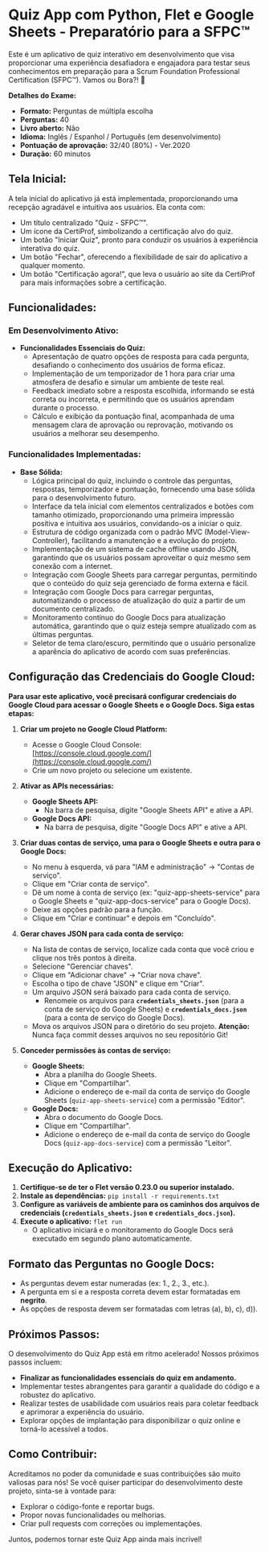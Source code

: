 # Quiz App com Python, Flet e Google Sheets - Preparatório para a SFPC™

Este é um aplicativo de quiz interativo em desenvolvimento que visa proporcionar uma experiência desafiadora e engajadora para testar seus conhecimentos em preparação para a Scrum Foundation Professional Certification (SFPC™). Vamos ou Bora?! 🚀

**Detalhes do Exame:**

* **Formato:** Perguntas de múltipla escolha
* **Perguntas:** 40
* **Livro aberto:** Não
* **Idioma:** Inglês / Espanhol / Português (em desenvolvimento)
* **Pontuação de aprovação:** 32/40 (80%) - Ver.2020
* **Duração:** 60 minutos

## Tela Inicial:

A tela inicial do aplicativo já está implementada, proporcionando uma recepção agradável e intuitiva aos usuários. Ela conta com:

- Um título centralizado "Quiz - SFPC™".
- Um ícone da CertiProf, simbolizando a certificação alvo do quiz.
- Um botão "Iniciar Quiz", pronto para conduzir os usuários à experiência interativa do quiz.
- Um botão "Fechar", oferecendo a flexibilidade de sair do aplicativo a qualquer momento.
- Um botão "Certificação agora!", que leva o usuário ao site da CertiProf para mais informações sobre a certificação.

## Funcionalidades:

### Em Desenvolvimento Ativo:

- **Funcionalidades Essenciais do Quiz:**
    - Apresentação de quatro opções de resposta para cada pergunta, desafiando o conhecimento dos usuários de forma eficaz.
    - Implementação de um temporizador de 1 hora para criar uma atmosfera de desafio e simular um ambiente de teste real.
    - Feedback imediato sobre a resposta escolhida, informando se está correta ou incorreta, e permitindo que os usuários aprendam durante o processo.
    - Cálculo e exibição da pontuação final, acompanhada de uma mensagem clara de aprovação ou reprovação, motivando os usuários a melhorar seu desempenho.

### Funcionalidades Implementadas:

- **Base Sólida:**
    - Lógica principal do quiz, incluindo o controle das perguntas, respostas, temporizador e pontuação, fornecendo uma base sólida para o desenvolvimento futuro.
    - Interface da tela inicial com elementos centralizados e botões com tamanho otimizado, proporcionando uma primeira impressão positiva e intuitiva aos usuários, convidando-os a iniciar o quiz.
    - Estrutura de código organizada com o padrão MVC (Model-View-Controller), facilitando a manutenção e a evolução do projeto. 
    - Implementação de um sistema de cache offline usando JSON, garantindo que os usuários possam aproveitar o quiz mesmo sem conexão com a internet.
    - Integração com Google Sheets para carregar perguntas, permitindo que o conteúdo do quiz seja gerenciado de forma externa e fácil.
    - Integração com Google Docs para carregar perguntas, automatizando o processo de atualização do quiz a partir de um documento centralizado.
    - Monitoramento contínuo do Google Docs para atualização automática, garantindo que o quiz esteja sempre atualizado com as últimas perguntas.
    - Seletor de tema claro/escuro, permitindo que o usuário personalize a aparência do aplicativo de acordo com suas preferências.

## Configuração das Credenciais do Google Cloud:

**Para usar este aplicativo, você precisará configurar credenciais do Google Cloud para acessar o Google Sheets e o Google Docs. Siga estas etapas:**

1. **Criar um projeto no Google Cloud Platform:**
   - Acesse o Google Cloud Console: [https://console.cloud.google.com/](https://console.cloud.google.com/)
   - Crie um novo projeto ou selecione um existente.

2. **Ativar as APIs necessárias:**
   - **Google Sheets API:**
     - Na barra de pesquisa, digite "Google Sheets API" e ative a API.
   - **Google Docs API:**
     - Na barra de pesquisa, digite "Google Docs API" e ative a API.

3. **Criar duas contas de serviço, uma para o Google Sheets e outra para o Google Docs:**
   - No menu à esquerda, vá para "IAM e administração" -> "Contas de serviço".
   - Clique em "Criar conta de serviço".
   - Dê um nome à conta de serviço (ex: "quiz-app-sheets-service" para o Google Sheets e "quiz-app-docs-service" para o Google Docs).
   - Deixe as opções padrão para a função.
   - Clique em "Criar e continuar" e depois em "Concluído".

4. **Gerar chaves JSON para cada conta de serviço:**
   - Na lista de contas de serviço, localize cada conta que você criou e clique nos três pontos à direita.
   - Selecione "Gerenciar chaves".
   - Clique em "Adicionar chave" -> "Criar nova chave".
   - Escolha o tipo de chave "JSON" e clique em "Criar".
   - Um arquivo JSON será baixado para cada conta de serviço. 
     - Renomeie os arquivos para **`credentials_sheets.json`** (para a conta de serviço do Google Sheets) e **`credentials_docs.json`** (para a conta de serviço do Google Docs).
   - Mova os arquivos JSON para o diretório do seu projeto. **Atenção:** Nunca faça commit desses arquivos no seu repositório Git!

5. **Conceder permissões às contas de serviço:**
   - **Google Sheets:**
     - Abra a planilha do Google Sheets.
     - Clique em "Compartilhar".
     - Adicione o endereço de e-mail da conta de serviço do Google Sheets (`quiz-app-sheets-service`) com a permissão "Editor".
   - **Google Docs:**
     - Abra o documento do Google Docs.
     - Clique em "Compartilhar".
     - Adicione o endereço de e-mail da conta de serviço do Google Docs (`quiz-app-docs-service`) com a permissão "Leitor".

## Execução do Aplicativo:

1. **Certifique-se de ter o Flet versão 0.23.0 ou superior instalado.** 
2. **Instale as dependências:** `pip install -r requirements.txt`
3. **Configure as variáveis de ambiente para os caminhos dos arquivos de credenciais (`credentials_sheets.json` e `credentials_docs.json`).**
4. **Execute o aplicativo:** `flet run`
   - O aplicativo iniciará e o monitoramento do Google Docs será executado em segundo plano automaticamente.

## Formato das Perguntas no Google Docs:

- As perguntas devem estar numeradas (ex: 1., 2., 3., etc.).
- A pergunta em si e a resposta correta devem estar formatadas em **negrito**.
- As opções de resposta devem ser formatadas com letras (a), b), c), d)).

## Próximos Passos:

O desenvolvimento do Quiz App está em ritmo acelerado! Nossos próximos passos incluem:

- **Finalizar as funcionalidades essenciais do quiz em andamento.**
- Implementar testes abrangentes para garantir a qualidade do código e a robustez do aplicativo.
- Realizar testes de usabilidade com usuários reais para coletar feedback e aprimorar a experiência do usuário.
- Explorar opções de implantação para disponibilizar o quiz online e torná-lo acessível a todos.

## Como Contribuir:

Acreditamos no poder da comunidade e suas contribuições são muito valiosas para nós! Se você quiser participar do desenvolvimento deste projeto, sinta-se à vontade para:

- Explorar o código-fonte e reportar bugs.
- Propor novas funcionalidades ou melhorias.
- Criar pull requests com correções ou implementações.

Juntos, podemos tornar este Quiz App ainda mais incrível!
